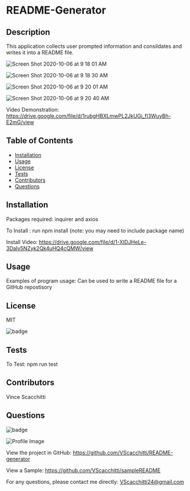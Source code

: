 
  # README-Generator

  ## Description
  This application collects user prompted information and consildates and writes it into a README file.
  
  ![Screen Shot 2020-10-06 at 9 18 01 AM](https://user-images.githubusercontent.com/67161794/95206964-52873600-07b5-11eb-9fee-910452d7a4b4.png)
  
  ![Screen Shot 2020-10-06 at 9 18 30 AM](https://user-images.githubusercontent.com/67161794/95207007-5f0b8e80-07b5-11eb-8835-e2dba282d1b7.png)
  
  ![Screen Shot 2020-10-06 at 9 20 01 AM](https://user-images.githubusercontent.com/67161794/95207043-6af75080-07b5-11eb-90f3-42e2d3daf81a.png)
  
  ![Screen Shot 2020-10-06 at 9 20 40 AM](https://user-images.githubusercontent.com/67161794/95207083-76e31280-07b5-11eb-8d3d-fdfd3f10c09b.png)
  
  Video Demonstration: https://drive.google.com/file/d/1rubgHBXLmwPL2JkUGi_fl3WuyBh-E2mG/view
  
  ## Table of Contents
  - [Installation](#installation)
  - [Usage](#usage)
  - [License](#license)
  - [Tests](#tests)
  - [Contributors](#contributors)
  - [Questions](#questions)

  ## Installation
  Packages required: inquirer and axios
  
 To Install : run npm install (note: you may need to include package name)
 
 Install Video: https://drive.google.com/file/d/1-XIDJHeLe-3DaIv5NZyk2Qk4uHQ4cQMW/view 

  ## Usage
  Examples of program usage: Can be used to write a README file for a GitHub repostisory

  ## License
  MIT
  
![badge](https://img.shields.io/badge/license-MIT-blue.svg)

  ## Tests
  To Test: npm run test

  ## Contributors
  Vince Scacchitti

  ## Questions
  
![badge](https://img.shields.io/badge/Github-VScacchitti-4cbbb9)
  
![Profile Image](https://github.com/VScacchitti.png?size=50)
  
View the project in GitHub: https://github.com/VScacchitti/README-generator

View a Sample: https://github.com/VScacchitti/sampleREADME
  
For any questions, please contact me directly: VScacchitti24@gmail.com



